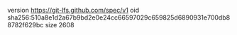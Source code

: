 version https://git-lfs.github.com/spec/v1
oid sha256:510a8e1d2a67b9bd2e0e24cc66597029c659825d6890931e700db88782f629bc
size 2608
